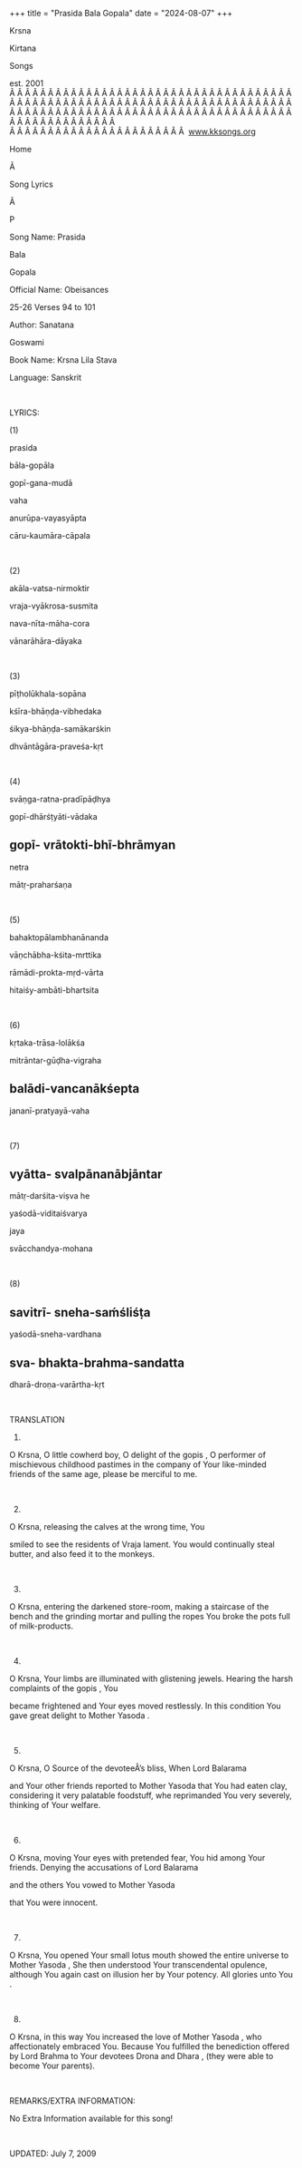 +++ 
title = "Prasida Bala Gopala"
date = "2024-08-07"
+++

Krsna
 
Kirtana
 
Songs

est. 2001
Â Â Â Â Â Â Â Â Â Â Â Â Â Â Â Â Â Â Â Â Â Â Â Â Â Â Â Â Â Â Â Â Â Â Â Â Â Â Â Â Â Â Â Â Â Â Â Â Â Â Â Â Â Â Â Â Â Â Â Â Â Â Â Â Â Â Â Â Â Â Â Â Â Â Â Â Â Â Â Â Â Â Â Â Â Â Â Â Â Â Â Â Â Â Â Â Â Â Â Â Â Â Â Â Â Â Â Â Â Â Â Â Â Â Â Â Â Â Â Â Â Â Â Â Â  
Â Â Â Â Â Â Â Â Â Â Â Â Â Â Â Â Â Â Â Â Â Â Â  
www.kksongs.org








Home


Ã 
 
Song Lyrics
 
Ã 
 
P


Song Name: 
Prasida
 
Bala
 
Gopala


Official Name: 
Obeisances

25-26 Verses 94 to 101


Author: 
Sanatana
 
Goswami


Book Name: 
Krsna Lila 
Stava


Language: 
Sanskrit




 


LYRICS:


(1)


prasida
 
bāla-gopāla


gopī-gana-mudā
 
vaha


anurūpa-vayasyāpta


cāru-kaumāra-cāpala


 


(2)


akāla-vatsa-nirmoktir


vraja-vyākrosa-susmita


nava-nīta-māha-cora


vānarāhāra-dāyaka


 


(3)


pīṭholūkhala-sopāna


kśīra-bhāṇḍa-vibhedaka


śikya-bhāṇḍa-samākarśkin


dhvāntāgāra-praveśa-kṛt


 


(4)


svāṇga-ratna-pradīpāḍhya


gopī-dhārśṭyāti-vādaka


gopī-
vrātokti-bhī-bhrāmyan
-


netra
 
mātṛ-praharśaṇa


 


(5)


bahaktopālambhanānanda


vāṇchābha-kśita-mrttika


rāmādi-prokta-mṛd-vārta


hitaiśy-ambāti-bhartsita


 


(6)


kṛtaka-trāsa-lolākśa


mitrāntar-gūḍha-vigraha


balādi-vancanākśepta
--


jananī-pratyayā-vaha


 


(7)


vyātta-
svalpānanābjāntar
-


mātṛ-darśita-viṣva
 he


yaśodā-viditaiśvarya


jaya
 
svācchandya-mohana


 


(8)


savitrī-
sneha-saḿśliśṭa
-


yaśodā-sneha-vardhana


sva-
bhakta-brahma-sandatta
-


dharā-droṇa-varārtha-kṛt


 


TRANSLATION


1)
O Krsna, O little cowherd boy, O delight of the 
gopis
,
O performer of mischievous childhood pastimes in the company of 
Your
 like-minded friends of the same age, please be merciful
to me.


 


2)
O Krsna, releasing the calves at the wrong time, 
You

smiled to see the residents of 
Vraja
 lament. You
would continually steal butter, and also feed it to the monkeys.


 


3)
O Krsna, entering the darkened store-room, making a staircase of the bench and
the grinding mortar and pulling the ropes 
You
 broke
the pots full of milk-products.


 


4)
O Krsna, Your limbs are illuminated with glistening jewels. Hearing the harsh
complaints of the 
gopis
, 
You

became frightened and Your eyes moved restlessly. In this condition 
You
 gave great delight to Mother 
Yasoda
.


 


5)
O Krsna, O Source of the devoteeÂ’s bliss, When Lord 
Balarama

and Your other friends reported to Mother 
Yasoda
 that
You had eaten clay, considering it very palatable foodstuff, 
whe
 reprimanded You very severely, thinking of Your
welfare.


 


6)
O Krsna, moving 
Your
 eyes with pretended fear, You hid
among Your friends. Denying the accusations of Lord 
Balarama

and the others 
You
 vowed to Mother 
Yasoda

that You were innocent.


 


7)
O Krsna, You opened 
Your
 small lotus mouth showed the
entire universe to Mother 
Yasoda
, She then understood
Your transcendental opulence, although You again cast on illusion her by Your
potency. All glories unto 
You
. 


 


8)
O Krsna, in this way 
You
 increased the love of Mother 
Yasoda
, who affectionately embraced You. Because 
You
 fulfilled the benediction offered by Lord Brahma to Your
devotees 
Drona
 and 
Dhara
,
(they were able to become Your parents).


 


REMARKS/EXTRA INFORMATION:


No Extra Information available for this song!


 


UPDATED:
 July 7, 2009
